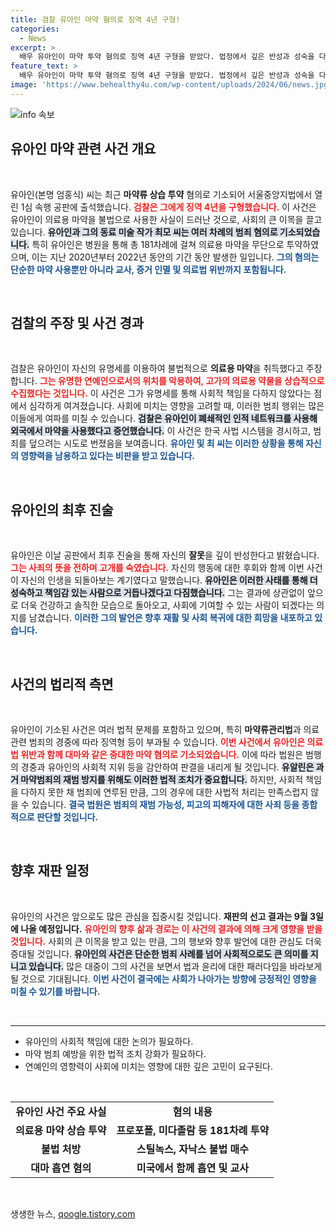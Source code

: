 ```yaml
---
title: 검찰 유아인 마약 혐의로 징역 4년 구형!
categories:
  - News
excerpt: >
  배우 유아인이 마약 투약 혐의로 징역 4년 구형을 받았다. 법정에서 깊은 반성과 성숙을 다짐한 그는 사회에 기여하겠다고 vow. 그의 미래는 어떻게 바뀔까? 클릭해서 자세한 이야기를 확인하세요!
feature_text: >
  배우 유아인이 마약 투약 혐의로 징역 4년 구형을 받았다. 법정에서 깊은 반성과 성숙을 다짐한 그는 사회에 기여하겠다고 vow. 그의 미래는 어떻게 바뀔까? 클릭해서 자세한 이야기를 확인하세요!
image: 'https://www.behealthy4u.com/wp-content/uploads/2024/06/news.jpg'
---
```


<p><img src="https://www.behealthy4u.com/wp-content/uploads/2024/06/news.jpg" alt="info 속보" /></p>

<h2 data-ke-size="size26">유아인 마약 관련 사건 개요</h2>

<p data-ke-size="size16">&nbsp;</p>

<p>유아인(본명 엄홍식) 씨는 최근 <b>마약류 상습 투약</b> 혐의로 기소되어 서울중앙지법에서 열린 1심 속행 공판에 출석했습니다. <b><span style="color: #ee2323;">검찰은 그에게 징역 4년을 구형했습니다.</span></b> 이 사건은 유아인이 의료용 마약을 불법으로 사용한 사실이 드러난 것으로, 사회의 큰 이목을 끌고 있습니다. <b><span style="background-color: #21538527;">유아인과 그의 동료 미술 작가 최모 씨는 여러 차례의 범죄 혐의로 기소되었습니다.</span></b> 특히 유아인은 병원을 통해 총 181차례에 걸쳐 의료용 마약을 무단으로 투약하였으며, 이는 지난 2020년부터 2022년 동안의 기간 동안 발생한 일입니다. <b><span style="color: #1a5490;">그의 혐의는 단순한 마약 사용뿐만 아니라 교사, 증거 인멸 및 의료법 위반까지 포함됩니다.</span></b></p>

<p data-ke-size="size16">&nbsp;</p>

<h2 data-ke-size="size26">검찰의 주장 및 사건 경과</h2>

<p data-ke-size="size16">&nbsp;</p>

<p>검찰은 유아인이 자신의 유명세를 이용하여 불법적으로 <b>의료용 마약</b>을 취득했다고 주장합니다. <b><span style="color: #ee2323;">그는 유명한 연예인으로서의 위치를 악용하여, 고가의 의료용 약물을 상습적으로 수집했다는 것입니다.</span></b> 이 사건은 그가 유명세를 통해 사회적 책임을 다하지 않았다는 점에서 심각하게 여겨졌습니다. 사회에 미치는 영향을 고려할 때, 이러한 범죄 행위는 많은 이들에게 여파를 미칠 수 있습니다. <b><span style="background-color: #21538527;">검찰은 유아인이 폐쇄적인 인적 네트워크를 사용해 외국에서 마약을 사용했다고 증언했습니다.</span></b> 이 사건은 한국 사법 시스템을 경시하고, 범죄를 덮으려는 시도로 번졌음을 보여줍니다. <b><span style="color: #1a5490;">유아인 및 최 씨는 이러한 상황을 통해 자신의 영향력을 남용하고 있다는 비판을 받고 있습니다.</span></b></p>

<p data-ke-size="size16">&nbsp;</p>

<h2 data-ke-size="size26">유아인의 최후 진술</h2>

<p data-ke-size="size16">&nbsp;</p>

<p>유아인은 이날 공판에서 최후 진술을 통해 자신의 <b>잘못</b>을 깊이 반성한다고 밝혔습니다. <b><span style="color: #ee2323;">그는 사죄의 뜻을 전하며 고개를 숙였습니다.</span></b> 자신의 행동에 대한 후회와 함께 이번 사건이 자신의 인생을 되돌아보는 계기였다고 말했습니다. <b><span style="background-color: #21538527;">유아인은 이러한 사태를 통해 더 성숙하고 책임감 있는 사람으로 거듭나겠다고 다짐했습니다.</span></b> 그는 결과에 상관없이 앞으로 더욱 건강하고 솔직한 모습으로 돌아오고, 사회에 기여할 수 있는 사람이 되겠다는 의지를 남겼습니다. <b><span style="color: #1a5490;">이러한 그의 발언은 향후 재활 및 사회 복귀에 대한 희망을 내포하고 있습니다.</span></b></p>

<p data-ke-size="size16">&nbsp;</p>

<h2 data-ke-size="size26">사건의 법리적 측면</h2>

<p data-ke-size="size16">&nbsp;</p>

<p>유아인이 기소된 사건은 여러 법적 문제를 포함하고 있으며, 특히 <b>마약류관리법</b>과 의료 관련 범죄의 경중에 따라 징역형 등이 부과될 수 있습니다. <b><span style="color: #ee2323;">이번 사건에서 유아인은 의료법 위반과 함께 대마와 같은 중대한 마약 혐의로 기소되었습니다.</span></b> 이에 따라 법원은 범행의 경중과 유아인의 사회적 지위 등을 감안하여 판결을 내리게 될 것입니다. <b><span style="background-color: #21538527;">유알린은 과거 마약범죄의 재범 방지를 위해도 이러한 법적 조치가 중요합니다.</span></b> 하지만, 사회적 책임을 다하지 못한 채 범죄에 연루된 만큼, 그의 경우에 대한 사법적 처리는 만족스럽지 않을 수 있습니다. <b><span style="color: #1a5490;">결국 법원은 범죄의 재범 가능성, 피고의 피해자에 대한 사죄 등을 종합적으로 판단할 것입니다.</span></b></p>

<p data-ke-size="size16">&nbsp;</p>

<h2 data-ke-size="size26">향후 재판 일정</h2>

<p data-ke-size="size16">&nbsp;</p>

<p>유아인의 사건은 앞으로도 많은 관심을 집중시킬 것입니다. <b>재판의 선고 결과는 9월 3일에 나올 예정입니다.</b> <b><span style="color: #ee2323;">유아인의 향후 삶과 경로는 이 사건의 결과에 의해 크게 영향을 받을 것입니다.</span></b> 사회의 큰 이목을 받고 있는 만큼, 그의 행보와 향후 발언에 대한 관심도 더욱 증대될 것입니다. <b><span style="background-color: #21538527;">유아인의 사건은 단순한 범죄 사례를 넘어 사회적으로도 큰 의미를 지니고 있습니다.</span></b> 많은 대중이 그의 사건을 보면서 법과 윤리에 대한 패러다임을 바라보게 될 것으로 기대됩니다. <b><span style="color: #1a5490;">이번 사건이 결국에는 사회가 나아가는 방향에 긍정적인 영향을 미칠 수 있기를 바랍니다.</span></b></p>

<p data-ke-size="size16">&nbsp;</p>

<hr>

<ul>
    <li>유아인의 사회적 책임에 대한 논의가 필요하다.</li>
    <li>마약 범죄 예방을 위한 법적 조치 강화가 필요하다.</li>
    <li>연예인의 영향력이 사회에 미치는 영향에 대한 깊은 고민이 요구된다.</li>
</ul>

<p data-ke-size="size16">&nbsp;</p>

<table style="width: 100%;">
    <tr>
        <td style="text-align: center; height: 17px;"><b>유아인 사건 주요 사실</b></td>
        <td style="text-align: center; height: 17px;"><b>혐의 내용</b></td>
    </tr>
    <tr>
        <td style="text-align: center; height: 17px;"><b>의료용 마약 상습 투약</b></td>
        <td style="text-align: center; height: 17px;"><b>프로포폴, 미다졸람 등 181차례 투약</b></td>
    </tr>
    <tr>
        <td style="text-align: center; height: 17px;"><b>불법 처방</b></td>
        <td style="text-align: center; height: 17px;"><b>스틸녹스, 자낙스 불법 매수</b></td>
    </tr>
    <tr>
        <td style="text-align: center; height: 17px;"><b>대마 흡연 혐의</b></td>
        <td style="text-align: center; height: 17px;"><b>미국에서 함께 흡연 및 교사</b></td>
    </tr>
</table>

<p data-ke-size="size16">&nbsp;</p>
생생한 뉴스, <a href="https://qoogle.tistory.com" rel="dofollow">qoogle.tistory.com</a>


